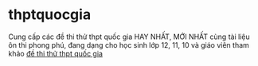 # thptquocgia
Cung cấp các đề thi thử thpt quốc gia HAY NHẤT, MỚI NHẤT cùng tài liệu ôn thi phong phú, đang dạng cho học sinh lớp 12, 11, 10 và giáo viên tham khảo
<a href="http://dethithu.net">đề thi thử thpt quốc gia</a>
